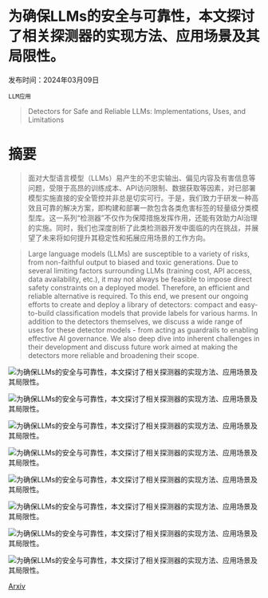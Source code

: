 # 为确保LLMs的安全与可靠性，本文探讨了相关探测器的实现方法、应用场景及其局限性。

发布时间：2024年03月09日

`LLM应用`

> Detectors for Safe and Reliable LLMs: Implementations, Uses, and Limitations

# 摘要

> 面对大型语言模型（LLMs）易产生的不忠实输出、偏见内容及有害信息等问题，受限于高昂的训练成本、API访问限制、数据获取等因素，对已部署模型实施直接的安全管控并非总是切实可行。于是，我们致力于研发一种高效且可靠的解决方案，即构建和部署一款包含各类危害标签的轻量级分类模型库。这一系列“检测器”不仅作为保障措施发挥作用，还能有效助力AI治理的实施。同时，我们也深度剖析了此类检测器开发中面临的内在挑战，并展望了未来将如何提升其稳定性和拓展应用场景的工作方向。

> Large language models (LLMs) are susceptible to a variety of risks, from non-faithful output to biased and toxic generations. Due to several limiting factors surrounding LLMs (training cost, API access, data availability, etc.), it may not always be feasible to impose direct safety constraints on a deployed model. Therefore, an efficient and reliable alternative is required. To this end, we present our ongoing efforts to create and deploy a library of detectors: compact and easy-to-build classification models that provide labels for various harms. In addition to the detectors themselves, we discuss a wide range of uses for these detector models - from acting as guardrails to enabling effective AI governance. We also deep dive into inherent challenges in their development and discuss future work aimed at making the detectors more reliable and broadening their scope.

![为确保LLMs的安全与可靠性，本文探讨了相关探测器的实现方法、应用场景及其局限性。](../../../paper_images/2403.06009/x1.png)

![为确保LLMs的安全与可靠性，本文探讨了相关探测器的实现方法、应用场景及其局限性。](../../../paper_images/2403.06009/simple_UI.png)

![为确保LLMs的安全与可靠性，本文探讨了相关探测器的实现方法、应用场景及其局限性。](../../../paper_images/2403.06009/KDD_sentences.png)

![为确保LLMs的安全与可靠性，本文探讨了相关探测器的实现方法、应用场景及其局限性。](../../../paper_images/2403.06009/x2.png)

![为确保LLMs的安全与可靠性，本文探讨了相关探测器的实现方法、应用场景及其局限性。](../../../paper_images/2403.06009/x3.png)

![为确保LLMs的安全与可靠性，本文探讨了相关探测器的实现方法、应用场景及其局限性。](../../../paper_images/2403.06009/x4.png)

![为确保LLMs的安全与可靠性，本文探讨了相关探测器的实现方法、应用场景及其局限性。](../../../paper_images/2403.06009/x5.png)

![为确保LLMs的安全与可靠性，本文探讨了相关探测器的实现方法、应用场景及其局限性。](../../../paper_images/2403.06009/detector_with_edit.png)

[Arxiv](https://arxiv.org/abs/2403.06009)